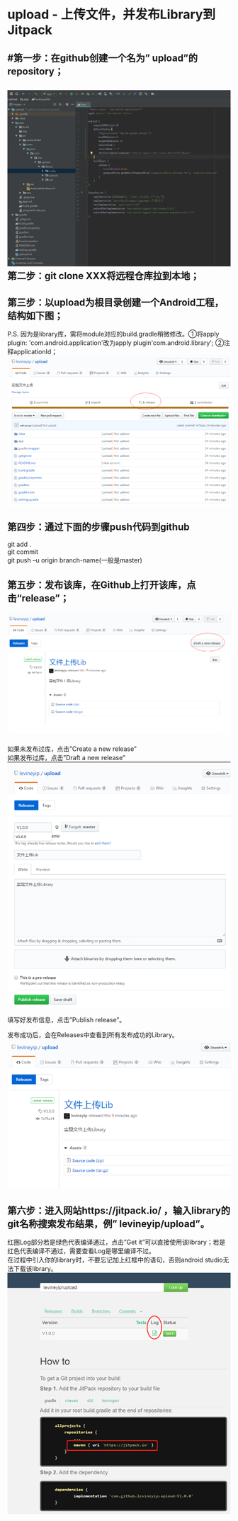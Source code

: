 upload - 上传文件，并发布Library到Jitpack
====

#第一步：在github创建一个名为” upload”的repository；  
-------
![Image text](https://github.com/levineyip/upload/blob/master/images/image1.png)  
第二步：git clone XXX将远程仓库拉到本地； 
-------
第三步：以upload为根目录创建一个Android工程，结构如下图；  
-------
P.S. 因为是library库，需将module对应的build.gradle稍微修改。①将apply plugin: 'com.android.application'改为apply plugin'com.android.library';
②注释applicationId；  
![Image text](https://github.com/levineyip/upload/blob/master/images/image2.png)  
 
第四步：通过下面的步骤push代码到github  
-------
git add .  
git commit  
git push –u origin branch-name(一般是master)    

第五步：发布该库，在Github上打开该库，点击“release”；  
-------
![Image text](https://raw.githubusercontent.com/levineyip/upload/master/images/image3.png)    
 
如果未发布过库，点击”Create a new release”  
如果发布过库，点击”Draft a new release”  
![Image text](https://raw.githubusercontent.com/levineyip/upload/master/images/image4.png)      
 
填写好发布信息，点击”Publish release”。  
 
发布成功后，会在Releases中查看到所有发布成功的Library。 
![Image text](https://raw.githubusercontent.com/levineyip/upload/master/images/image5.png)      
 
第六步：进入网站https://jitpack.io/ ，输入library的git名称搜索发布结果，例” levineyip/upload”。  
-------
红圈Log部分若是绿色代表编译通过，点击”Get it”可以直接使用该library；若是红色代表编译不通过，需要查看Log是哪里编译不过。  
在过程中引入你的library时，不要忘记加上红框中的语句，否则android studio无法下载该library。    
![Image text](https://raw.githubusercontent.com/levineyip/upload/master/images/image6.png)    

 
